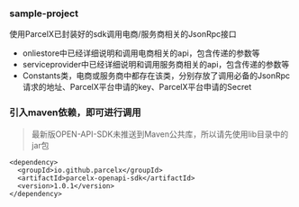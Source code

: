 ### sample-project
使用ParcelX已封装好的sdk调用电商/服务商相关的JsonRpc接口
- onliestore中已经详细说明和调用电商相关的api，包含传递的参数等
- serviceprovider中已经详细说明和调用服务商相关的api，包含传递的参数等
- Constants类，电商或服务商中都存在该类，分别存放了调用必备的JsonRpc请求的地址、ParcelX平台申请的key、ParcelX平台申请的Secret

### 引入maven依赖，即可进行调用

> 最新版OPEN-API-SDK未推送到Maven公共库，所以请先使用lib目录中的jar包

```
<dependency>
  <groupId>io.github.parcelx</groupId>
  <artifactId>parcelx-openapi-sdk</artifactId>
  <version>1.0.1</version>
</dependency>
```
